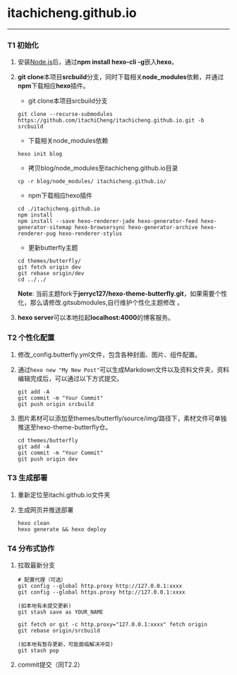 # itachicheng.github.io

---

### T1 初始化

1. 安装[Node.js](https://nodejs.org/en)后，通过**npm install hexo-cli -g**嵌入**hexo**。

2. **git clone**本项目**srcbuild**分支，同时下载相关**node_modules**依赖，并通过**npm**下载相应**hexo**插件。

   - git clone本项目srcbuild分支
   
   ```shell
   git clone --recurse-submodules https://github.com/itachiCheng/itachicheng.github.io.git -b srcbuild 
   ```
   
   - 下载相关node_modules依赖
   
   ```shell
   hexo init blog
   ```
   
   - 拷贝blog/node_modules至itachicheng.github.io目录
   
   ```shell
   cp -r blog/node_modules/ itachicheng.github.io/
   ```
   
   - npm下载相应hexo插件
   
   ```shell
   cd ./itachicheng.github.io
   npm install
   npm install --save hexo-renderer-jade hexo-generator-feed hexo-generator-sitemap hexo-browsersync hexo-generator-archive hexo-renderer-pug hexo-renderer-stylus
   ```
   
   - 更新butterfly主题
   
   ```shell
   cd themes/butterfly/
   git fetch origin dev
   git rebase origin/dev
   cd ../../
   ```
   
   **Note**: 当前主题fork于**jerryc127/hexo-theme-butterfly.git**，如果需要个性化，那么请修改.gitsubmodules,自行维护个性化主题修改 。
   
3. **hexo server**可以本地拉起**localhost:4000**的博客服务。

### T2 个性化配置

1. 修改_config.butterfly.yml文件，包含各种封面、图片、组件配置。

2. 通过`hexo new "My New Post"`可以生成Markdown文件以及资料文件夹，资料编辑完成后，可以通过以下方式提交。

   ```shell
   git add -A
   git commit -m "Your Commit" 
   git push origin srcbuild
   ```

3. 图片素材可以添加至themes/butterfly/source/img/路径下，素材文件可单独推送至hexo-theme-butterfly仓。

   ```shell
   cd themes/butterfly
   git add -A
   git commit -m "Your Commit"
   git push origin dev
   ```

### T3 生成部署

1. 重新定位至itachi.github.io文件夹

2. 生成网页并推送部署

   ```shell
   hexo clean
   hexo generate && hexo deploy
   ```
   

### T4 分布式协作

1. 拉取最新分支

   ```shell
   # 配置代理（可选）
   git config --global http.proxy http://127.0.0.1:xxxx
   git config --global https.proxy http://127.0.0.1:xxxx
   
   (如本地有未提交更新)
   git stash save as YOUR_NAME
   
   git fetch or git -c http.proxy="127.0.0.1:xxxx" fetch origin
   git rebase origin/srcbuild
   
   (如本地有暂存更新，可能面临解决冲突)
   git stash pop
   
   ```

2. commit提交（同T2.2）